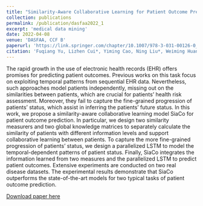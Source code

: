 ```yaml
---
title: "Similarity-Aware Collaborative Learning for Patient Outcome Prediction"
collection: publications
permalink: /publication/dasfaa2022_1
excerpt: 'medical data mining'
date: 2022-04-08
venue: 'DASFAA, CCF B'
paperurl: 'https://link.springer.com/chapter/10.1007/978-3-031-00126-0_31'
citation: 'Fuqiang Yu, Lizhen Cui*, Yiming Cao, Ning Liu*, Weiming Huang, Yonghui Xu. (2022). Similarity-Aware Collaborative Learning for Patient Outcome Prediction. In: Bhattacharya, A., et al. Database Systems for Advanced Applications. DASFAA 2022. Lecture Notes in Computer Science, vol 13246. Springer, Cham. https://doi.org/10.1007/978-3-031-00126-0_31'
---
```


The rapid growth in the use of electronic health records (EHR) offers promises for predicting patient outcomes. Previous works on this task focus on exploiting temporal patterns from sequential EHR data. Nevertheless, such approaches model patients independently, missing out on the similarities between patients, which are crucial for patients’ health risk assessment. Moreover, they fail to capture the fine-grained progression of patients’ status, which assist in inferring the patients’ future status. In this work, we propose a similarity-aware collaborative learning model SiaCo for patient outcome prediction. In particular, we design two similarity measurers and two global knowledge matrices to separately calculate the similarity of patients with different information levels and support collaborative learning between patients. To capture the more fine-grained progression of patients’ status, we design a parallelized LSTM to model the temporal-dependent patterns of patient status. Finally, SiaCo integrates the information learned from two measures and the parallelized LSTM to predict patient outcomes. Extensive experiments are conducted on two real disease datasets. The experimental results demonstrate that SiaCo outperforms the state-of-the-art models for two typical tasks of patient outcome prediction.

[Download paper here](https://link.springer.com/chapter/10.1007/978-3-031-00126-0_31)
